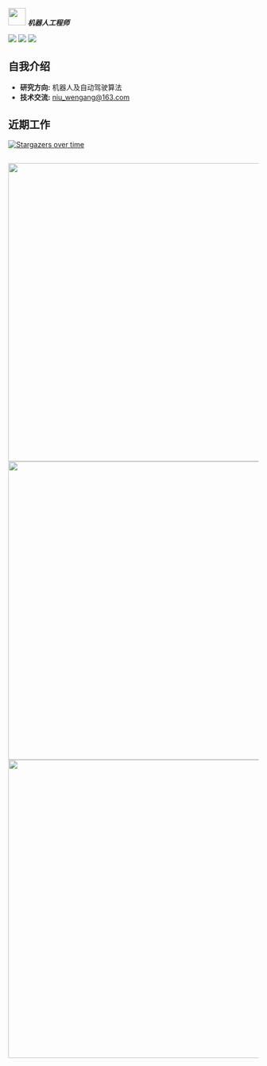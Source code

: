   <img src="https://user-images.githubusercontent.com/5679180/79618120-0daffb80-80be-11ea-819e-d2b0fa904d07.gif" width="35px"> ***机器人工程师***  


[![](https://img.shields.io/badge/Bilibili-robotics%E6%B8%AF-brightgreen)](https://space.bilibili.com/356146260)
[![](https://img.shields.io/badge/CSDN%E5%8D%9A%E5%AE%A2-robotics%E6%B8%AF-brightgreen)](https://blog.csdn.net/weixin_37684239?type=blog)
![](https://visitor-badge.laobi.icu/badge?page_id=niuwengang.visitor-badge)

## 自我介绍
+ **研究方向:** 机器人及自动驾驶算法
+ **技术交流:** niu_wengang@163.com

## 近期工作



[![Stargazers over time](https://starchart.cc/niuwengang/AlkaidQuadrotor.svg)](https://starchart.cc/niuwengang/AlkaidQuadrotor)




##
  <img src="(https://starchart.cc/niuwengang/AlkaidQuadrotor.svg"  width = "600px"    />        

  <img src="https://github-profile-trophy.vercel.app/?username=niuwengang&theme=dark_lover"  width = "600px"    />        
  <img src="https://github-readme-activity-graph.vercel.app/graph?username=niuwengang"  width = "600px"    />        
  
